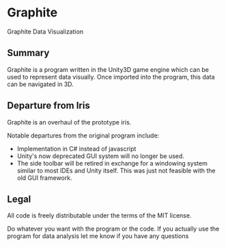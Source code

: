 Graphite
====

Graphite Data Visualization

Summary 
--------

Graphite is a program written in the Unity3D game engine which can be used to represent data visually. 
Once imported into the program, this data can be navigated in 3D. 

Departure from Iris
-----------

Graphite is an overhaul of the prototype iris.

Notable departures from the original program include: 

 - Implementation in C# instead of javascript
 - Unity's now deprecated GUI system will no longer be used. 
 - The side toolbar will be retired in exchange for a windowing system similar to most IDEs and 
   Unity itself. This was just not feasible with the old GUI framework.
 
 Legal
--------
All code is freely distributable under the terms of the MIT license.

Do whatever you want with the program or the code. If you actually use the program for data analysis let me know if you have any questions